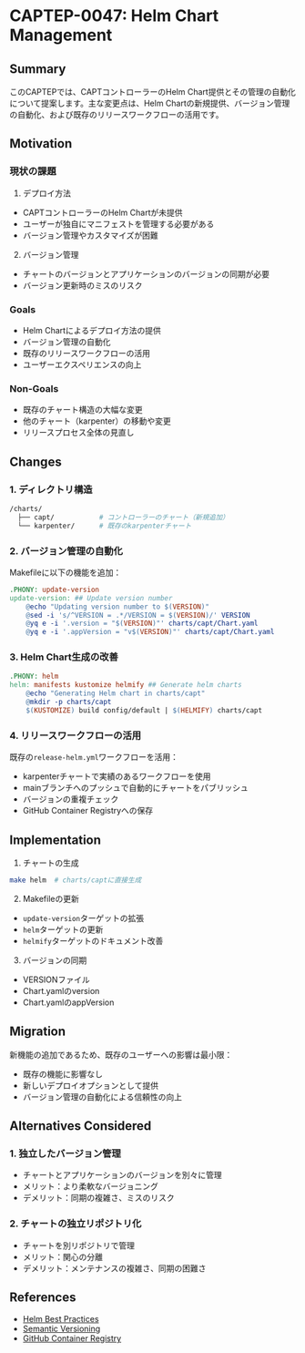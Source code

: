 # CAPTEP-0047: Helm Chart Management

## Summary

このCAPTEPでは、CAPTコントローラーのHelm Chart提供とその管理の自動化について提案します。主な変更点は、Helm Chartの新規提供、バージョン管理の自動化、および既存のリリースワークフローの活用です。

## Motivation

### 現状の課題

1. デプロイ方法
- CAPTコントローラーのHelm Chartが未提供
- ユーザーが独自にマニフェストを管理する必要がある
- バージョン管理やカスタマイズが困難

2. バージョン管理
- チャートのバージョンとアプリケーションのバージョンの同期が必要
- バージョン更新時のミスのリスク

### Goals

- Helm Chartによるデプロイ方法の提供
- バージョン管理の自動化
- 既存のリリースワークフローの活用
- ユーザーエクスペリエンスの向上

### Non-Goals

- 既存のチャート構造の大幅な変更
- 他のチャート（karpenter）の移動や変更
- リリースプロセス全体の見直し

## Changes

### 1. ディレクトリ構造

```bash
/charts/
  ├── capt/           # コントローラーのチャート（新規追加）
  └── karpenter/      # 既存のkarpenterチャート
```

### 2. バージョン管理の自動化

Makefileに以下の機能を追加：

```makefile
.PHONY: update-version
update-version: ## Update version number
	@echo "Updating version number to $(VERSION)"
	@sed -i 's/^VERSION = .*/VERSION = $(VERSION)/' VERSION
	@yq e -i '.version = "$(VERSION)"' charts/capt/Chart.yaml
	@yq e -i '.appVersion = "v$(VERSION)"' charts/capt/Chart.yaml
```

### 3. Helm Chart生成の改善

```makefile
.PHONY: helm
helm: manifests kustomize helmify ## Generate helm charts
	@echo "Generating Helm chart in charts/capt"
	@mkdir -p charts/capt
	$(KUSTOMIZE) build config/default | $(HELMIFY) charts/capt
```

### 4. リリースワークフローの活用

既存の`release-helm.yml`ワークフローを活用：
- karpenterチャートで実績のあるワークフローを使用
- mainブランチへのプッシュで自動的にチャートをパブリッシュ
- バージョンの重複チェック
- GitHub Container Registryへの保存

## Implementation

1. チャートの生成
```bash
make helm  # charts/captに直接生成
```

2. Makefileの更新
- `update-version`ターゲットの拡張
- `helm`ターゲットの更新
- `helmify`ターゲットのドキュメント改善

3. バージョンの同期
- VERSIONファイル
- Chart.yamlのversion
- Chart.yamlのappVersion

## Migration

新機能の追加であるため、既存のユーザーへの影響は最小限：
- 既存の機能に影響なし
- 新しいデプロイオプションとして提供
- バージョン管理の自動化による信頼性の向上

## Alternatives Considered

### 1. 独立したバージョン管理

- チャートとアプリケーションのバージョンを別々に管理
- メリット：より柔軟なバージョニング
- デメリット：同期の複雑さ、ミスのリスク

### 2. チャートの独立リポジトリ化

- チャートを別リポジトリで管理
- メリット：関心の分離
- デメリット：メンテナンスの複雑さ、同期の困難さ

## References

- [Helm Best Practices](https://helm.sh/docs/chart_best_practices/)
- [Semantic Versioning](https://semver.org/)
- [GitHub Container Registry](https://docs.github.com/ja/packages/working-with-a-github-packages-registry/working-with-the-container-registry)
